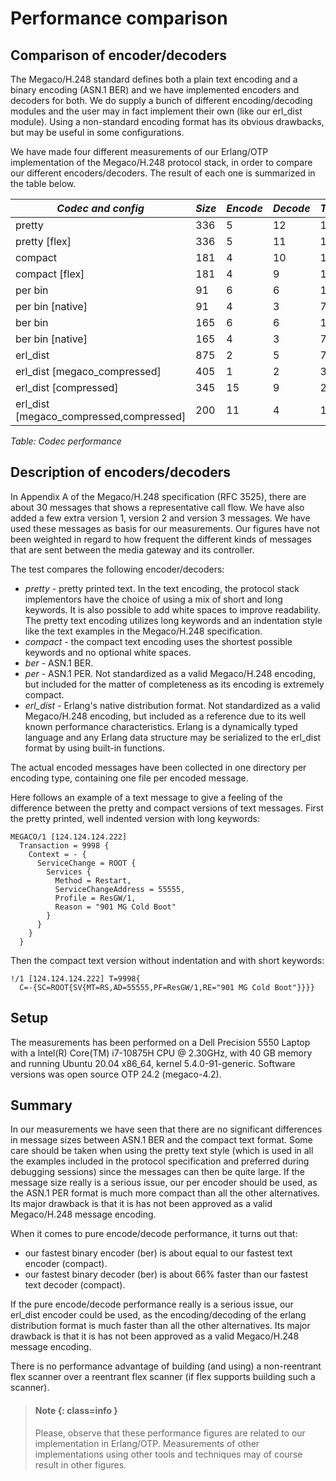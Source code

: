 # Performance comparison

## Comparison of encoder/decoders

The Megaco/H.248 standard defines both a plain text encoding and a binary encoding (ASN.1 BER) and we have implemented encoders and decoders for both. We do supply a bunch of different encoding/decoding modules and the user may in fact implement their own (like our erl_dist module). Using a non-standard encoding format has its obvious drawbacks, but may be useful in some configurations.

We have made four different measurements of our Erlang/OTP implementation of the Megaco/H.248 protocol stack, in order to compare our different encoders/decoders. The result of each one is summarized in the table below.

| *Codec and config* | *Size* | *Encode* | *Decode* | *Total* |
|--------------------|--------|----------|----------|---------|
| pretty | 336 | 5 | 12 | 17 |
| pretty \[flex] | 336 | 5 | 11 | 16 |
| compact | 181 | 4 | 10 | 14 |
| compact \[flex] | 181 | 4 | 9 | 13 |
| per bin | 91 | 6 | 6 | 12 |
| per bin \[native] | 91 | 4 | 3 | 7 |
| ber bin | 165 | 6 | 6 | 12 |
| ber bin \[native] | 165 | 4 | 3 | 7 |
| erl_dist | 875 | 2 | 5 | 7 |
| erl_dist \[megaco_compressed] | 405 | 1 | 2 | 3 |
| erl_dist \[compressed] | 345 | 15 | 9 | 24 |
| erl_dist \[megaco_compressed,compressed] | 200 | 11 | 4 | 15 |


*Table: Codec performance*

## Description of encoders/decoders

In Appendix A of the Megaco/H.248 specification (RFC 3525), there are about 30 messages that shows a representative call flow. We have also added a few extra version 1, version 2 and version 3 messages. We have used these messages as basis for our measurements. Our figures have not been weighted in regard to how frequent the different kinds of messages that are sent between the media gateway and its controller.

The test compares the following encoder/decoders:

* *pretty* \- pretty printed text. In the text encoding, the protocol stack implementors have the choice of using a mix of short and long keywords. It is also possible to add white spaces to improve readability. The pretty text encoding utilizes long keywords and an indentation style like the text examples in the Megaco/H.248 specification.
* *compact* \- the compact text encoding uses the shortest possible keywords and no optional white spaces.
* *ber* \- ASN.1 BER.
* *per* \- ASN.1 PER. Not standardized as a valid Megaco/H.248 encoding, but included for the matter of completeness as its encoding is extremely compact.
* *erl_dist* \- Erlang's native distribution format. Not standardized as a valid Megaco/H.248 encoding, but included as a reference due to its well known performance characteristics. Erlang is a dynamically typed language and any Erlang data structure may be serialized to the erl_dist format by using built-in functions.

The actual encoded messages have been collected in one directory per encoding type, containing one file per encoded message.

Here follows an example of a text message to give a feeling of the difference between the pretty and compact versions of text messages. First the pretty printed, well indented version with long keywords:



```text
MEGACO/1 [124.124.124.222] 
  Transaction = 9998 { 
    Context = - { 
      ServiceChange = ROOT { 
        Services { 
          Method = Restart, 
          ServiceChangeAddress = 55555, 
          Profile = ResGW/1, 
          Reason = "901 MG Cold Boot"
        }
      }  
    }
  }
```

Then the compact text version without indentation and with short keywords:

```text
!/1 [124.124.124.222] T=9998{
  C=-{SC=ROOT{SV{MT=RS,AD=55555,PF=ResGW/1,RE="901 MG Cold Boot"}}}}
```

## Setup

The measurements has been performed on a Dell Precision 5550 Laptop with a Intel(R) Core(TM) i7-10875H CPU @ 2.30GHz, with 40 GB memory and running Ubuntu 20.04 x86_64, kernel 5.4.0-91-generic. Software versions was open source OTP 24.2 (megaco-4.2).

## Summary

In our measurements we have seen that there are no significant differences in message sizes between ASN.1 BER and the compact text format. Some care should be taken when using the pretty text style (which is used in all the examples included in the protocol specification and preferred during debugging sessions) since the messages can then be quite large. If the message size really is a serious issue, our per encoder should be used, as the ASN.1 PER format is much more compact than all the other alternatives. Its major drawback is that it is has not been approved as a valid Megaco/H.248 message encoding.

When it comes to pure encode/decode performance, it turns out that:

* our fastest binary encoder (ber) is about equal to our fastest text encoder (compact).
* our fastest binary decoder (ber) is about 66% faster than our fastest text decoder (compact).

If the pure encode/decode performance really is a serious issue, our erl_dist encoder could be used, as the encoding/decoding of the erlang distribution format is much faster than all the other alternatives. Its major drawback is that it is has not been approved as a valid Megaco/H.248 message encoding.

There is no performance advantage of building (and using) a non-reentrant flex scanner over a reentrant flex scanner (if flex supports building such a scanner).

> #### Note {: class=info }
> Please, observe that these performance figures are related to our implementation in Erlang/OTP. Measurements of other implementations using other tools and techniques may of course result in other figures.
